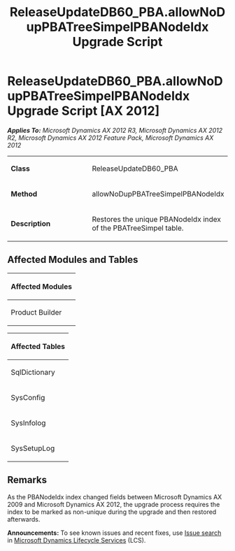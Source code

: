 ﻿---
title: ReleaseUpdateDB60_PBA.allowNoDupPBATreeSimpelPBANodeIdx Upgrade Script
TOCTitle: ReleaseUpdateDB60_PBA.allowNoDupPBATreeSimpelPBANodeIdx Upgrade Script
ms:assetid: 794559b6-a407-8230-07b8-d5c0c6dcc43d
ms:mtpsurl: https://msdn.microsoft.com/en-us/library/JJ719401(v=AX.60)
ms:contentKeyID: 49709192
ms.date: 05/18/2015
mtps_version: v=AX.60
---

# ReleaseUpdateDB60\_PBA.allowNoDupPBATreeSimpelPBANodeIdx Upgrade Script [AX 2012]


_**Applies To:** Microsoft Dynamics AX 2012 R3, Microsoft Dynamics AX 2012 R2, Microsoft Dynamics AX 2012 Feature Pack, Microsoft Dynamics AX 2012_

<table>
<colgroup>
<col style="width: 50%" />
<col style="width: 50%" />
</colgroup>
<tbody>
<tr class="odd">
<td><p><strong>Class</strong></p></td>
<td><p>ReleaseUpdateDB60_PBA</p></td>
</tr>
<tr class="even">
<td><p><strong>Method</strong></p></td>
<td><p>allowNoDupPBATreeSimpelPBANodeIdx</p></td>
</tr>
<tr class="odd">
<td><p><strong>Description</strong></p></td>
<td><p>Restores the unique PBANodeIdx index of the PBATreeSimpel table.</p></td>
</tr>
</tbody>
</table>


## Affected Modules and Tables

<table>
<colgroup>
<col style="width: 100%" />
</colgroup>
<thead>
<tr class="header">
<th><p>Affected Modules</p></th>
</tr>
</thead>
<tbody>
<tr class="odd">
<td><p>Product Builder</p></td>
</tr>
</tbody>
</table>


<table>
<colgroup>
<col style="width: 100%" />
</colgroup>
<thead>
<tr class="header">
<th><p>Affected Tables</p></th>
</tr>
</thead>
<tbody>
<tr class="odd">
<td><p>SqlDictionary</p></td>
</tr>
<tr class="even">
<td><p>SysConfig</p></td>
</tr>
<tr class="odd">
<td><p>SysInfolog</p></td>
</tr>
<tr class="even">
<td><p>SysSetupLog</p></td>
</tr>
</tbody>
</table>


## Remarks

As the PBANodeIdx index changed fields between Microsoft Dynamics AX 2009 and Microsoft Dynamics AX 2012, the upgrade process requires the index to be marked as non-unique during the upgrade and then restored afterwards.

  
**Announcements:** To see known issues and recent fixes, use [Issue search](http://go.microsoft.com/fwlink/?linkid=389258) in [Microsoft Dynamics Lifecycle Services](http://go.microsoft.com/fwlink/?linkid=306505) (LCS).

